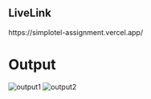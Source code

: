 <h2>LiveLink</h2>
 https://simplotel-assignment.vercel.app/

<h1>Output</h1>
<img scr="/output1.png" alt ="output1">
<img scr="" alt ="output2">